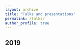 ```yaml
---
layout: archive
title: "Talks and presentations"
permalink: /talks/
author_profile: true
---
```


<h2 class="western">2019</h2>

